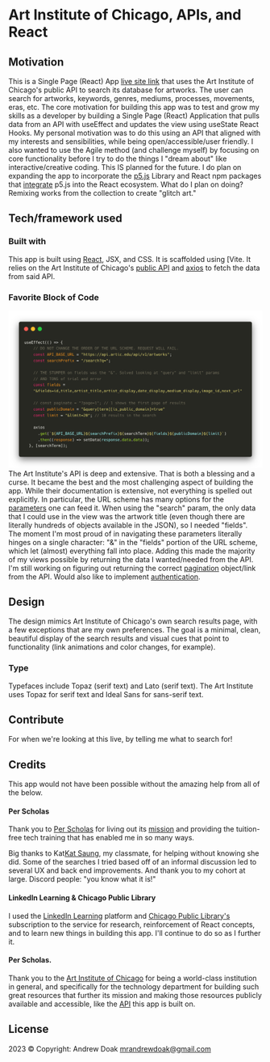 
<!-- MARKDOWN PRIMER -->
<!-- https://meakaakka.medium.com/a-beginners-guide-to-writing-a-kickass-readme-7ac01da88ab3 -->


# Art Institute of Chicago, APIs, and React

## Motivation
This is a Single Page (React) App [live site link](https://aic-api-react.netlify.app/) that uses the Art Institute of Chicago's public API to search its database for artworks. The user can search for artworks, keywords, genres, mediums, processes, movements, eras, etc. The core motivation for building this app was to test and grow my skills as a developer by building a Single Page (React) Application that pulls data from an API with useEffect and updates the view using useState React Hooks. My personal motivation was to do this using an API that aligned with my interests and sensibilities, while being open/accessible/user friendly. I also wanted to use the Agile method (and challenge myself) by focusing on core functionality before I try to do the things I "dream about" like interactive/creative coding. This IS planned for the future. I do plan on expanding the app to incorporate the [p5.js](https://p5js.org/) Library and React npm packages that [integrate](https://dev.to/christiankastner/integrating-p5-js-with-react-i0d) p5.js into the React ecosystem. What do I plan on doing? Remixing works from the collection to create "glitch art."
<!-- 
## Build Status -->

<!-- ## Images/Wireframe
GIF recording of site. -->

## Tech/framework used
### Built with
This app is built using [React](https://react.dev/), JSX, and CSS. It is scaffolded using [Vite[](https://vitejs.dev/). It relies on the Art Institute of Chicago's [public API](https://www.artic.edu/open-access/public-api) and [axios](https://axios-http.com) to fetch the data from said API.

### Favorite Block of Code
![Favorite Block of Code](src/assets/favorite-code.png)
The Art Institute's API is deep and extensive. That is both a blessing and a curse. It became the best and the most challenging aspect of building the app. While their documentation is extensive, not everything is spelled out explicitly. In particular, the URL scheme has many options for the [parameters](https://api.artic.edu/docs/#endpoints) one can feed it. When using the "search" param, the only data that I could use in the view was the artwork title (even though there are literally hundreds of objects available in the JSON), so I needed "fields". The moment I'm most proud of in navigating these parameters literally hinges on a single character: "&" in the "fields" portion of the URL scheme, which let (almost) everything fall into place. Adding this made the majority of my views possible by returning the data I wanted/needed from the API. I'm still working on figuring out returning the correct [pagination](https://api.artic.edu/docs/#pagination) object/link from the API. Would also like to implement [authentication](https://api.artic.edu/docs/#authentication).
## Design
The design mimics Art Institute of Chicago's own search results page, with a few exceptions that are my own preferences. The goal is a minimal, clean, beautiful display of the search results and visual cues that point to functionality (link animations and color changes, for example). 
### Type  
Typefaces include Topaz (serif text) and Lato (serif text). The Art Institute uses Topaz for serif text and Ideal Sans for sans-serif text.

<!-- ## Roadmap
+ One.
+ Two.
+ Three.
+ Four.
+ Five.
+ More to be added...

## Bugs
+ One.
+ Two.
+ Three.
+ Four.
+ Five.
+ More to be added... -->

## Contribute
For when we're looking at this live, by telling me what to search for!

## Credits
This app would not have been possible without the amazing help from all of the below.
#### Per Scholas
Thank you to [Per Scholas](https://perscholas.org/) for living out its [mission](https://perscholas.org/about-per-scholas/) and providing the tuition-free tech training that has enabled me in so many ways.

Big thanks to Kat[Kat Saung](https://github.com/KatySaung/), my classmate, for helping without knowing she did. Some of the searches I tried based off of an informal discussion led to several UX and back end improvements. And thank you to my cohort at large. Discord people: "you know what it is!"
#### LinkedIn Learning & Chicago Public Library
I used the [LinkedIn Learning](https://www.linkedin.com/learning/?u=116852650) platform and [Chicago Public Library's](https://www.chipublib.org) subscription to the service for research, reinforcement of React concepts, and to learn new things in building this app. I'll continue to do so as I further it. 

#### Per Scholas.
Thank you to the [Art Institute of Chicago](https://www.artic.edu/) for being a world-class institution in general, and specifically for the technology department for building such great resources that further its mission and making those resources publicly available and accessible, like the [API](https://www.artic.edu/open-access/public-api) this app is built on.

## License
2023 © Copyright: Andrew Doak [mrandrewdoak@gmail.com](mailto:mrandrewdoak@gmail.com)